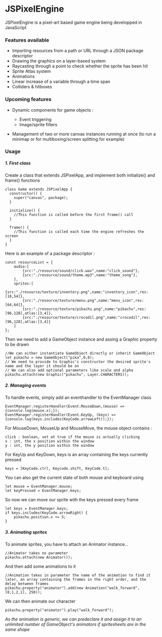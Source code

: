 # JSPixelEngine

JSPixelEngine is a pixel-art based game engine being developped in JavaScript

### Features available

- Importing resources from a path or URL through a JSON package descriptor
- Drawing the graphics on a layer-based system
- Raycasting through a point to check whether the sprite has been hit
- Sprite Atlas system
- Animations
- Linear increase of a variable through a time span
- Colliders & hitboxes

### Upcoming features

- Dynamic components for game objects :
  
  - Event triggering
  - Image/sprite filters
- Management of two or more canvas instances running at once (to run a minimap or for multiboxing/screen splitting for example)

### Usage

##### 1. _First class_

Create a class that extends JSPixelApp, and implement both initialize() and frame() functions
```
class Game extends JSPixelApp {
  constructor() {
    super("canvas", package);
  }
  
  initialize() {
    //This function is called before the first frame() call
  }
  
  frame() {
    //This function is called each time the engine refreshes the screen
  }
}
```

Here is an example of a package descriptor :
```
const resourceList = {
    audio:[
        {src:"./resource/sound/click.wav",name:"click_sound"},
        {src:"./resource/sound/theme.mp3",name:"theme_song"},
    ],
    sprites:[
        {src:"./resource/texture/inventory.png",name:"inventory_icon",res:[18,54]},
        {src:"./resource/texture/menu.png",name:"menu_icon",res:[64,64]},
        {src:"./resource/texture/pikachu.png",name:"pikachu",res:[96,128],atlas:[3,4]},
        {src:"./resource/texture/crocodil.png",name:"crocodil",res:[96,128],atlas:[3,4]}
    ]
};
```
Then we need to add a GameObject instance and assing a Graphic property to be drawn
```
//We can either instantiate GameObject directly or inherit GameObject
let pikachu = new GameObject("pika",0,0);
// We need to provide to Graphic's constructor the desired sprite's name and the layer it should be on
// We can also add optional parameters like scale and alpha
pikachu.attach(new Graphic("pikachu", Layer.CHARACTERS));
```

##### 2. _Managing events_

To handle events, simply add an eventhandler to the EventManager class
```
EventManager.registerHandler(Event.MouseDown,(mouse) => {console.log(mouse.x);});
EventManager.registerHandler(Event.KeyUp, (keys) => {console.log(keys.includes(KeyCode.arrowLeft));});
```
For MouseDown, MouseUp and MouseMove, the mouse object contains :
```
click : boolean, set at true if the mouse is actually clicking
x : int, the x position within the window
y : int, the y position within the window
```
For KeyUp and KeyDown, keys is an array containing the keys currently pressed
```
keys = [KeyCode.ctrl, Keycode.shift, KeyCode.t];
```
You can also get the current state of both mouse and keyboard using
```
let mouse = EventManager.mouse;
let keyPressed = EventManager.keys;
```

So now we can move our sprite with the keys pressed every frame
```
let keys = EventManager.keys;
if keys.includes(KeyCode.arrowRight) {
    pikachu.position.x += 5;
}
```

##### 3. _Animating sprites_

To animate sprites, you have to attach an Animator instance...
```
//Animator takes no parameter
pikachu.attach(new Animator());
```
And then add some animations to it
```
//Animation takes in parameter the name of the animation to find it later, an array containing the frames in the right order, and the delay between frames
pikachu.property("animator").add(new Animation("walk_forward", [0,1,2,1], 250));
```

We can then animate our character
```
pikachu.property("animator").play("walk_forward");
```
_As the animation is generic, we can predeclare it and assign it to an unlimited number of GameObject's animators if spritesheets are in the same shape_